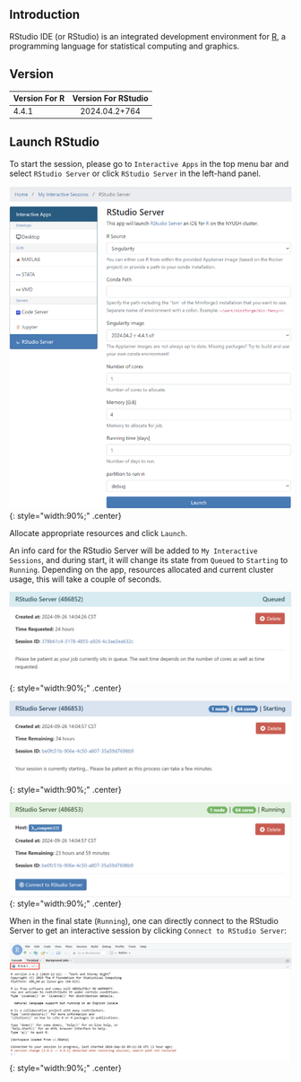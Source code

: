 ## Introduction
RStudio IDE (or RStudio) is an integrated development environment for [R](https://www.r-project.org/), a programming language for statistical computing and graphics.

## Version

| Version For R   | Version For RStudio      |
|:----------------|:------------------------:|
| 4.4.1           | 2024.04.2+764            |

## Launch RStudio

To start the session, please go to `Interactive Apps` in the top menu bar and select `RStudio Server` or click `RStudio Server` in the left-hand panel.

![](figures/ondemand-interactive-rstudio-config_new.png){: style="width:90%;" .center}

Allocate appropriate resources and click `Launch`.

An info card for the RStudio Server will be added to `My Interactive Sessions`, and during start,
it will change its state from `Queued` to `Starting` to `Running`. Depending on the app, resources allocated and
current cluster usage, this will take a couple of seconds.


![](figures/ondemand-interactive-rstudio-queued.png){: style="width:90%;" .center}


![](figures/ondemand-interactive-rstudio-starting.png){: style="width:90%;" .center}


![](figures/ondemand-interactive-rstudio-running.png){: style="width:90%;" .center}


When in the final state (`Running`), one can directly connect to the RStudio Server
to get an interactive session by clicking `Connect to RStudio Server`:

![](figures/ondemand-interactive-rstudio-session.png){: style="width:90%;" .center}

